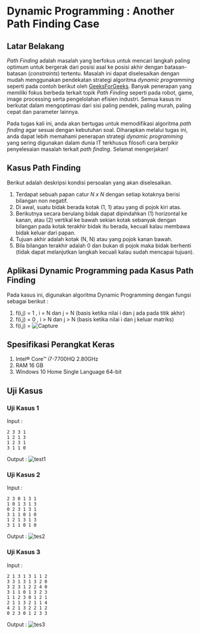 # Dynamic Programming : Another Path Finding Case

## Latar Belakang
*Path Finding* adalah masalah yang berfokus untuk mencari langkah paling optimum untuk bergerak dari posisi asal ke posisi akhir dengan batasan-batasan (*constraints*) tertentu. Masalah ini dapat diselesaikan dengan mudah menggunakan pendekatan strategi algoritma *dynamic programming* seperti pada contoh berikut oleh  [GeeksForGeeks](https://www.geeksforgeeks.org/min-cost-path-dp-6/). Banyak penerapan yang memiliki fokus berbeda terkait topik *Path Finding* seperti pada robot, game, image processing serta pengelolahan efisien industri. Semua kasus ini berkutat dalam mengoptimasi dari sisi paling pendek, paling murah, paling cepat dan parameter lainnya. 

Pada tugas kali ini, anda akan bertugas untuk memodifikasi algoritma *path finding* agar sesuai dengan kebutuhan soal. Diharapkan melalui tugas ini, anda dapat lebih memahami penerapan strategi *dynamic programming* yang sering digunakan dalam dunia IT terkhusus filosofi cara berpikir penyelesaian masalah terkait *path finding*. Selamat mengerjakan!

## Kasus Path Finding
Berikut adalah deskripsi kondisi persoalan yang akan diselesaikan.
1. Terdapat sebuah papan catur *N x N* dengan setiap kotaknya berisi bilangan non negatif.
2. Di awal, suatu bidak berada kotak (1, 1) atau yang di pojok kiri atas.
3. Berikutnya secara berulang bidak dapat dipindahkan (1) horizontal ke kanan, atau (2) vertikal ke bawah sekian kotak sebanyak dengan bilangan pada kotak terakhir bidak itu berada, kecuali kalau membawa bidak keluar dari papan.
4. Tujuan akhir adalah kotak (N, N) atau yang pojok kanan bawah.
5. Bila bilangan terakhir adalah 0 dan bukan di pojok maka bidak berhenti (tidak dapat melanjutkan langkah kecuali kalau sudah mencapai tujuan).

## Aplikasi Dynamic Programming pada Kasus Path Finding
Pada kasus ini, digunakan algoritma Dynamic Programming dengan fungsi sebagai berikut :

1. f(i,j) = 1 , i = N dan j = N (basis ketika nilai i dan j ada pada titik akhir)
2. f(i,j) = 0 , i > N dan j > N (basis ketika nilai i dan j keluar matriks)
3. f(i,j) = ![Capture](https://user-images.githubusercontent.com/38171936/57959167-a7aa7980-792c-11e9-8a22-2b201d20b553.JPG)

## Spesifikasi Perangkat Keras
1. Intel® Core™ i7-7700HQ 2.80GHz
2. RAM 16 GB
3. Windows 10 Home Single Language 64-bit

## Uji Kasus

### Uji Kasus 1
Input :
```
2 3 3 1
1 2 1 3
1 2 3 1
3 1 1 0
```

Output : ![test1](https://user-images.githubusercontent.com/38171936/57958741-07078a00-792b-11e9-895d-e6f420d4ac21.JPG)

### Uji Kasus 2
Input :
```
2 3 0 1 3 1
1 0 1 3 1 3
0 2 3 1 3 1
3 1 1 0 1 0
1 2 1 3 1 3
3 1 1 0 1 0
```

Output : ![tes2](https://user-images.githubusercontent.com/38171936/57958744-0e2e9800-792b-11e9-8fdb-0277dd8da95f.JPG)

### Uji Kasus 3
Input :
```
2 1 3 1 3 1 1 2
3 3 1 3 1 3 2 0
3 2 3 1 2 2 4 0
3 1 1 0 1 3 2 3
1 1 2 3 0 1 2 1
2 1 1 3 2 1 1 4
4 2 1 3 2 2 1 2
0 2 3 0 1 2 3 3
```

Output : ![tes3](https://user-images.githubusercontent.com/38171936/57958751-138be280-792b-11e9-8410-54f4ed80b1b8.JPG)
